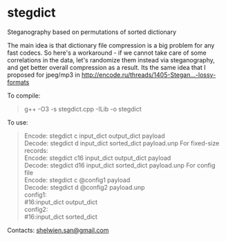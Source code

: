 # stegdict
Steganography based on permutations of sorted dictionary

The main idea is that dictionary file compression is a big problem for any fast codecs.
So here's a workaround - if we cannot take care of some correlations in the data,
let's randomize them instead via steganography, and get better overall compression as a result.
Its the same idea that I proposed for jpeg/mp3 in http://encode.ru/threads/1405-Stegan...-lossy-formats

To compile: 
> g++ -O3 -s stegdict.cpp -ILib -o stegdict

To use: 
> Encode: stegdict c input_dict output_dict payload  
> Decode: stegdict d input_dict sorted_dict payload.unp
For fixed-size records:  
> Encode: stegdict c16 input_dict output_dict payload  
> Decode: stegdict d16 input_dict sorted_dict payload.unp
For config file  
> Encode: stegdict c @config1 payload  
> Decode: stegdict d @config2 payload.unp  
config1:  
#16:input_dict output_dict  
config2:  
#16:input_dict sorted_dict  
 
Contacts: shelwien.san@gmail.com
